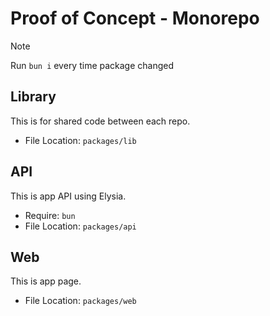 # Proof of Concept - Monorepo

> [!NOTE]
> Run `bun i` every time package changed

## Library

This is for shared code between each repo.

- File Location: `packages/lib`

## API

This is app API using Elysia.

- Require: `bun`
- File Location: `packages/api`

## Web

This is app page.

- File Location: `packages/web`
